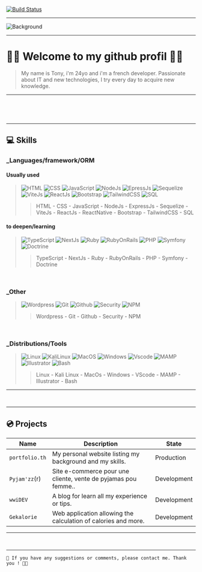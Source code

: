 [![Build Status](https://img.shields.io/twitter/follow/ouictoons?style=social)](https://twitter.com/ouictoons)

---
![Background](https://jakobbradshaw.com/wp-content/uploads/2018/05/app-development-background.jpg)

---

# 👋🏻 Welcome to my github profil 👋🏻

> My name is Tony, i'm 24yo and i'm a french developer. Passionate about IT and new technologies, I try every day to acquire new knowledge.

---

&nbsp;

&nbsp;


---
## 💻 Skills
### _Languages/framework/ORM
#### Usually used
> ![HTML](https://img.icons8.com/color/48/null/html-5--v1.png) ![CSS](https://img.icons8.com/fluency/48/null/css3.png) ![JavaScript](https://img.icons8.com/color/48/null/javascript--v1.png) ![NodeJs](https://img.icons8.com/color/48/null/nodejs.png) ![EpressJs](https://api.iconify.design/simple-icons/express.svg?width=48&height=48) ![Sequelize](https://api.iconify.design/vscode-icons/file-type-sequelize.svg?width=48&height=48) ![ViteJs](https://api.iconify.design/logos/vitejs.svg?width=48&height=48) ![ReactJs](https://img.icons8.com/color/48/null/react-native.png) ![Bootstrap](https://img.icons8.com/color/48/null/bootstrap.png) ![TailwindCSS](https://api.iconify.design/logos/tailwindcss-icon.svg?width=48&height=48) ![SQL](https://api.iconify.design/logos/mysql.svg?width=48&height=48) 
>>HTML - CSS - JavaScript - NodeJs - ExpressJs - Sequelize - ViteJs - ReactJs - ReactNative - Bootstrap - TailwindCSS - SQL

#### to deepen/learning
>![TypeScript](https://api.iconify.design/logos/typescript-icon.svg?width=48&height=48) ![NextJs](https://api.iconify.design/cib/next-js.svg?width=48&height=48) ![Ruby](https://api.iconify.design/vscode-icons/file-type-ruby.svg?width=48&height=48) ![RubyOnRails](https://api.iconify.design/logos/rails.svg?width=48&height=48) ![PHP](https://api.iconify.design/vscode-icons/file-type-php2.svg?width=48&height=48) ![Symfony](https://api.iconify.design/logos/symfony.svg?width=48&height=48) ![Doctrine](https://api.iconify.design/logos/doctrine.svg?width=48&height=48) 
>>TypeScript - NextJs - Ruby - RubyOnRails - PHP - Symfony - Doctrine 

&nbsp;

### _Other
>![Wordpress](https://api.iconify.design/logos/wordpress-icon-alt.svg?width=48&height=48') ![Git](https://img.icons8.com/color/48/null/git.png) ![Github](https://img.icons8.com/color/48/null/github--v1.png) ![Security](https://img.icons8.com/color/48/null/lock--v1.png) ![NPM](https://img.icons8.com/color/48/null/npm.png) 
>>Wordpress - Git - Github - Security - NPM 

&nbsp;

### _Distributions/Tools
>![Linux](https://img.icons8.com/color/48/null/linux--v1.png) ![KaliLinux](https://img.icons8.com/color/48/null/kali-linux.png) ![MacOS](https://img.icons8.com/color/48/null/mac-os--v1.png) ![Windows](https://img.icons8.com/color/48/null/windows-10.png) ![Vscode](https://api.iconify.design/vscode-icons/file-type-vscode.svg?width=48&height=48) ![MAMP](https://api.iconify.design/simple-icons/mamp.svg?width=48&height=48) ![Illustrator](https://img.icons8.com/color/48/null/adobe-illustrator--v1.png) ![Bash](https://api.iconify.design/logos/bash-icon.svg?width=48&height=48)
>>Linux - Kali Linux - MacOs - Windows - VScode - MAMP - Illustrator - Bash 

---


&nbsp;

 
---
## 💿 Projects
| Name | Description | State | 
| ------ | ----------- | ---------- | 
| `portfolio.th` | My personal website listing my background and my skills. | Production | 
| `Pyjam'zz`(r) | Site e-commerce pour une cliente, vente de pyjamas pou femme.. | Development | 
| `wwiDEV` | A blog for learn all my experience or tips. | Development | 
| `Gekalorie`    | Web application allowing the calculation of calories and more. | Development | 
---


&nbsp;

 
---
```
💭 If you have any suggestions or comments, please contact me. Thank you ! 👋🏻 
```
